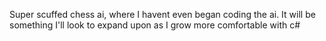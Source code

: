 Super scuffed chess ai, where I havent even began coding the ai. It will be something I'll look to expand upon as I grow more comfortable with c#
